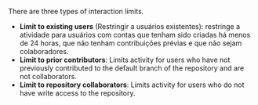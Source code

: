 There are three types of interaction limits.
   - **Limit to existing users** (Restringir a usuários existentes): restringe a atividade para usuários com contas que tenham sido criadas há menos de 24 horas, que não tenham contribuições prévias e que não sejam colaboradores.
   - **Limit to prior contributors**: Limits activity for users who have not previously contributed to the default branch of the repository and are not collaborators.
   - **Limit to repository collaborators**: Limits activity for users who do not have write access to the repository.